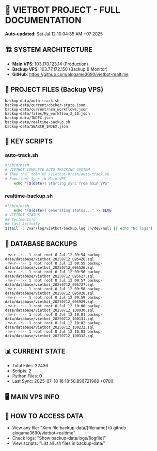 # 🤖 VIETBOT PROJECT - FULL DOCUMENTATION
**Auto-updated**: Sat Jul 12 10:04:35 AM +07 2025

## 🏗️ SYSTEM ARCHITECTURE
- **Main VPS**: 103.170.123.14 (Production)
- **Backup VPS**: 103.77.172.150 (Backup & Monitor)
- **GitHub**: https://github.com/alogame3690/vietbot-realtime

## 📁 PROJECT FILES (Backup VPS)
```
backup-data/auto-track.sh
backup-data/current/docker-state.json
backup-data/current/n8n_workflows.json
backup-data/files/My_workflow_2_10.json
backup-data/INDEX.json
backup-data/realtime-backup.sh
backup-data/SEARCH_INDEX.json
```

## 🔧 KEY SCRIPTS
### auto-track.sh
```bash
#!/bin/bash
# VIETBOT COMPLETE AUTO TRACKING SYSTEM
# Thay thế toàn bộ /vietbot-brain/auto-track.sh
# Function: Sync từ Main VPS
    echo "[$(date)] Starting sync from main VPS"
```
### realtime-backup.sh
```bash
#!/bin/bash
    echo "[$(date)] Generating status..." >> $LOG
# VIETBOT STATUS
## System Info
## Last Activity
$(tail -5 /var/log/vietbot-backup.log 2>/dev/null || echo "No logs")
```

## 💾 DATABASE BACKUPS
```
-rw-r--r-- 1 root root 0 Jul 12 09:54 backup-data/database/vietbot_20250712_095426.sql
-rw-r--r-- 1 root root 0 Jul 12 09:55 backup-data/database/vietbot_20250712_095526.sql
-rw-r--r-- 1 root root 0 Jul 12 09:56 backup-data/database/vietbot_20250712_095627.sql
-rw-r--r-- 1 root root 0 Jul 12 09:57 backup-data/database/vietbot_20250712_095727.sql
-rw-r--r-- 1 root root 0 Jul 12 09:58 backup-data/database/vietbot_20250712_095828.sql
-rw-r--r-- 1 root root 0 Jul 12 09:59 backup-data/database/vietbot_20250712_095929.sql
-rw-r--r-- 1 root root 0 Jul 12 10:00 backup-data/database/vietbot_20250712_100030.sql
-rw-r--r-- 1 root root 0 Jul 12 10:01 backup-data/database/vietbot_20250712_100131.sql
-rw-r--r-- 1 root root 0 Jul 12 10:02 backup-data/database/vietbot_20250712_100232.sql
-rw-r--r-- 1 root root 0 Jul 12 10:03 backup-data/database/vietbot_20250712_100332.sql
```

## 📊 CURRENT STATE
- Total Files: 22436
- Scripts: 2
- Python Files: 0
- Last Sync: 2025-07-10 16:18:50.896721968 +0700

## 🖥️ MAIN VPS INFO


## 🚨 HOW TO ACCESS DATA
- View any file: "Xem file backup-data/[filename] từ github alogame3690/vietbot-realtime"
- Check logs: "Show backup-data/logs/[logfile]"
- View scripts: "List all .sh files in backup-data/"
